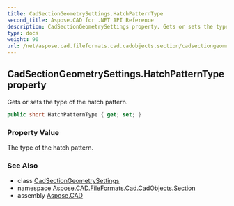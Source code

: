 ```yaml
---
title: CadSectionGeometrySettings.HatchPatternType
second_title: Aspose.CAD for .NET API Reference
description: CadSectionGeometrySettings property. Gets or sets the type of the hatch pattern
type: docs
weight: 90
url: /net/aspose.cad.fileformats.cad.cadobjects.section/cadsectiongeometrysettings/hatchpatterntype/
---
```

## CadSectionGeometrySettings.HatchPatternType property

Gets or sets the type of the hatch pattern.

```csharp
public short HatchPatternType { get; set; }
```

### Property Value

The type of the hatch pattern.

### See Also

* class [CadSectionGeometrySettings](../)
* namespace [Aspose.CAD.FileFormats.Cad.CadObjects.Section](../../../aspose.cad.fileformats.cad.cadobjects.section/)
* assembly [Aspose.CAD](../../../)


